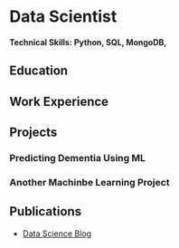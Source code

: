 # Data Scientist

#### Technical Skills: Python, SQL, MongoDB, 

## Education


## Work Experience


## Projects
### Predicting Dementia Using ML



### Another Machinbe Learning Project






## Publications


- [Data Science Blog](https://medium.com/@abiola.aremuade)

